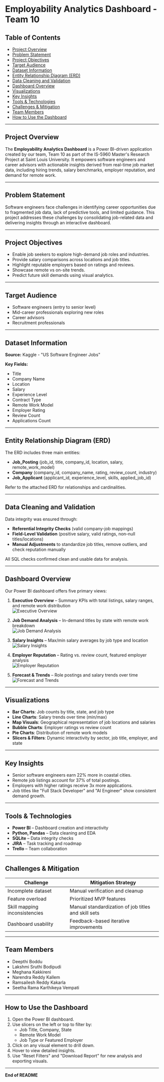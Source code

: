 # Employability Analytics Dashboard - Team 10

## Table of Contents
- [Project Overview](#project-overview)
- [Problem Statement](#problem-statement)
- [Project Objectives](#project-objectives)
- [Target Audience](#target-audience)
- [Dataset Information](#dataset-information)
- [Entity Relationship Diagram (ERD)](#entity-relationship-diagram-erd)
- [Data Cleaning and Validation](#data-cleaning-and-validation)
- [Dashboard Overview](#dashboard-overview)
- [Visualizations](#visualizations)
- [Key Insights](#key-insights)
- [Tools & Technologies](#tools--technologies)
- [Challenges & Mitigation](#challenges--mitigation)
- [Team Members](#team-members)
- [How to Use the Dashboard](#how-to-use-the-dashboard)

---

## Project Overview
The **Employability Analytics Dashboard** is a Power BI-driven application created by our team, Team 10 as part of the IS-5960 Master's Research Project at Saint Louis University. It empowers software engineers and career advisors with actionable insights derived from real-time job market data, including hiring trends, salary benchmarks, employer reputation, and demand for remote work.

---

## Problem Statement
Software engineers face challenges in identifying career opportunities due to fragmented job data, lack of predictive tools, and limited guidance. This project addresses these challenges by consolidating job-related data and delivering insights through an interactive dashboard.

---

## Project Objectives
- Enable job seekers to explore high-demand job roles and industries.
- Provide salary comparisons across locations and job titles.
- Highlight reputable employers based on ratings and reviews.
- Showcase remote vs on-site trends.
- Predict future skill demands using visual analytics.

---

## Target Audience
- Software engineers (entry to senior level)
- Mid-career professionals exploring new roles
- Career advisors
- Recruitment professionals

---

## Dataset Information
**Source:** Kaggle - "US Software Engineer Jobs"

**Key Fields:**
- Title
- Company Name
- Location
- Salary
- Experience Level
- Contract Type
- Remote Work Model
- Employer Rating
- Review Count
- Applications Count

---

## Entity Relationship Diagram (ERD)
The ERD includes three main entities:
- **Job_Posting** (job_id, title, company_id, location, salary, remote_work_model)
- **Company** (company_id, company_name, rating, review_count, industry)
- **Job_Applicant** (applicant_id, experience_level, skills, applied_job_id)

Refer to the attached ERD for relationships and cardinalities.

---

## Data Cleaning and Validation
Data integrity was ensured through:
- **Referential Integrity Checks** (valid company-job mappings)
- **Field-Level Validation** (positive salary, valid ratings, non-null titles/locations)
- **Manual Adjustments** to standardize job titles, remove outliers, and check reputation manually

All SQL checks confirmed clean and usable data for analysis.

---

## Dashboard Overview
Our Power BI dashboard offers five primary views:

1. **Executive Overview** – Summary KPIs with total listings, salary ranges, and remote work distribution  
   ![Executive Overview](overview.jpeg)

2. **Job Demand Analysis** – In-demand titles by state with remote work breakdown  
   ![Job Demand Analysis](jobdemand.jpeg)

3. **Salary Insights** – Max/min salary averages by job type and location  
   ![Salary Insights](salinsights.jpeg)

4. **Employer Reputation** – Rating vs. review count, featured employer analysis  
   ![Employer Reputation](employer.jpeg)

5. **Forecast & Trends** – Role postings and salary trends over time  
   ![Forecast and Trends](forecast.jpeg)

---

## Visualizations
- **Bar Charts**: Job counts by title, state, and job type
- **Line Charts**: Salary trends over time (min/max)
- **Map Visuals**: Geographical representation of job locations and salaries
- **Bubble Charts**: Employer ratings vs review count
- **Pie Charts**: Distribution of remote work models
- **Slicers & Filters**: Dynamic interactivity by sector, job title, employer, and state

---

## Key Insights
- Senior software engineers earn 22% more in coastal cities.
- Remote job listings account for 37% of total postings.
- Employers with higher ratings receive 3x more applications.
- Job titles like "Full Stack Developer" and "AI Engineer" show consistent demand growth.

---

## Tools & Technologies
- **Power BI** – Dashboard creation and interactivity
- **Python, Pandas** – Data cleaning and EDA
- **SQLite** – Data integrity checks
- **JIRA** – Task tracking and roadmap
- **Trello** – Team collaboration

---

## Challenges & Mitigation

| Challenge                        | Mitigation Strategy                                 |
|----------------------------------|-----------------------------------------------------|
| Incomplete dataset               | Manual verification and cleanup                     |
| Feature overload                 | Prioritized MVP features                            |
| Skill mapping inconsistencies    | Manual standardization of job titles and skill sets |
| Dashboard usability              | Feedback-based iterative improvements               |

---

## Team Members
- Deepthi Boddu
- Lakshmi Sruthi Bodipudi
- Meghana Kakkireni
- Narendra Reddy Kallem
- Ramsailesh Reddy Kakarla
- Seetha Rama Karthikeya Vempati

---

## How to Use the Dashboard
1. Open the Power BI dashboard.
2. Use slicers on the left or top to filter by:
   - Job Title, Company, State
   - Remote Work Model
   - Job Type or Featured Employer
3. Click on any visual element to drill down.
4. Hover to view detailed insights.
5. Use \"Reset Filters\" and \"Download Report\" for new analysis and exporting visuals.

---

**End of README**
